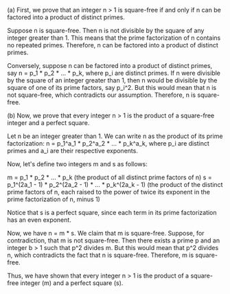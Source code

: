  (a) First, we prove that an integer n > 1 is square-free if and only if n can be factored into a product of distinct primes.

Suppose n is square-free. Then n is not divisible by the square of any integer greater than 1. This means that the prime factorization of n contains no repeated primes. Therefore, n can be factored into a product of distinct primes.

Conversely, suppose n can be factored into a product of distinct primes, say n = p_1 * p_2 * ... * p_k, where p_i are distinct primes. If n were divisible by the square of an integer greater than 1, then n would be divisible by the square of one of its prime factors, say p_i^2. But this would mean that n is not square-free, which contradicts our assumption. Therefore, n is square-free.

(b) Now, we prove that every integer n > 1 is the product of a square-free integer and a perfect square.

Let n be an integer greater than 1. We can write n as the product of its prime factorization: n = p_1^a_1 * p_2^a_2 * ... * p_k^a_k, where p_i are distinct primes and a_i are their respective exponents.

Now, let's define two integers m and s as follows:

m = p_1 * p_2 * ... * p_k (the product of all distinct prime factors of n)
s = p_1^(2a_1 - 1) * p_2^(2a_2 - 1) * ... * p_k^(2a_k - 1) (the product of the distinct prime factors of n, each raised to the power of twice its exponent in the prime factorization of n, minus 1)

Notice that s is a perfect square, since each term in its prime factorization has an even exponent.

Now, we have n = m * s. We claim that m is square-free. Suppose, for contradiction, that m is not square-free. Then there exists a prime p and an integer b > 1 such that p^2 divides m. But this would mean that p^2 divides n, which contradicts the fact that n is square-free. Therefore, m is square-free.

Thus, we have shown that every integer n > 1 is the product of a square-free integer (m) and a perfect square (s).
